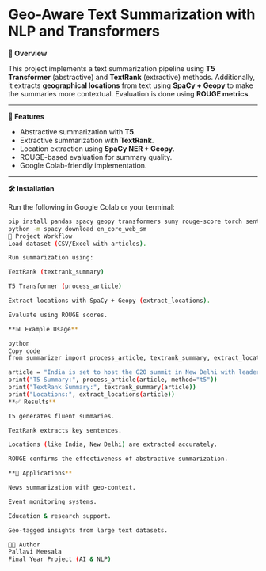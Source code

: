 # Geo-Aware Text Summarization with NLP and Transformers

**📌 Overview**

This project implements a text summarization pipeline using **T5 Transformer** (abstractive) and **TextRank** (extractive) methods. Additionally, it extracts **geographical locations** from text using **SpaCy + Geopy** to make the summaries more contextual. Evaluation is done using **ROUGE metrics**.

---
**🚀 Features**
- Abstractive summarization with **T5**.
- Extractive summarization with **TextRank**.
- Location extraction using **SpaCy NER + Geopy**.
- ROUGE-based evaluation for summary quality.
- Google Colab-friendly implementation.

---

**🛠️ Installation**

Run the following in Google Colab or your terminal:

```bash
pip install pandas spacy geopy transformers sumy rouge-score torch sentencepiece
python -m spacy download en_core_web_sm
📂 Project Workflow
Load dataset (CSV/Excel with articles).

Run summarization using:

TextRank (textrank_summary)

T5 Transformer (process_article)

Extract locations with SpaCy + Geopy (extract_locations).

Evaluate using ROUGE scores.

**📊 Example Usage**

python
Copy code
from summarizer import process_article, textrank_summary, extract_locations

article = "India is set to host the G20 summit in New Delhi with leaders from across the globe."
print("T5 Summary:", process_article(article, method="t5"))
print("TextRank Summary:", textrank_summary(article))
print("Locations:", extract_locations(article))
**✅ Results**

T5 generates fluent summaries.

TextRank extracts key sentences.

Locations (like India, New Delhi) are extracted accurately.

ROUGE confirms the effectiveness of abstractive summarization.

**📌 Applications**

News summarization with geo-context.

Event monitoring systems.

Education & research support.

Geo-tagged insights from large text datasets.

👩‍💻 Author
Pallavi Meesala
Final Year Project (AI & NLP)
